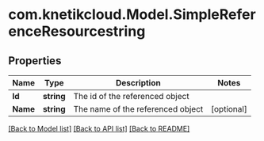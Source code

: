 # com.knetikcloud.Model.SimpleReferenceResourcestring
## Properties

Name | Type | Description | Notes
------------ | ------------- | ------------- | -------------
**Id** | **string** | The id of the referenced object | 
**Name** | **string** | The name of the referenced object | [optional] 

[[Back to Model list]](../README.md#documentation-for-models) [[Back to API list]](../README.md#documentation-for-api-endpoints) [[Back to README]](../README.md)

